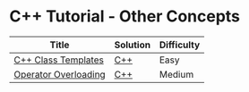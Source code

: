# C++ Tutorial - Other Concepts

| Title | Solution | Difficulty |
| ----- | -------- | ---------- |
| [C++ Class Templates](https://www.hackerrank.com/challenges/c-class-templates) | [C++](./C++%20Class%20Templates/main.cpp) | Easy |
| [Operator Overloading](https://www.hackerrank.com/challenges/operator-overloading) | [C++](./Operator%20Overloading/main.cpp) | Medium |